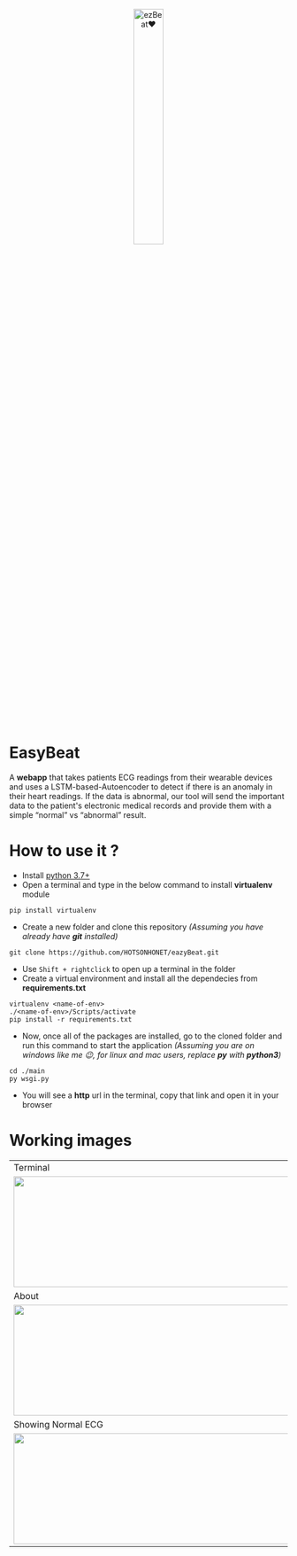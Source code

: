
<p align="center" width="100%">
    <img width="33%" src="https://user-images.githubusercontent.com/56304060/111104618-14b5e700-8577-11eb-8d28-a3348d1a4dcf.jpg" alt="ezBeat❤"> 
</p>



# EasyBeat 

A **webapp** that takes patients ECG readings from their wearable devices and uses a LSTM-based-Autoencoder to detect if there is an anomaly in their heart readings. If the data is abnormal, our tool will send the important data to the patient's electronic medical records and provide them with a simple “normal” vs “abnormal” result.


# How to use it ?

* Install [python 3.7+](https://www.python.org/downloads/release/python-378/)
* Open a terminal and type in the below command to install **virtualenv** module
~~~
pip install virtualenv
~~~

* Create a new folder and clone this repository *(Assuming you have already have **git** installed)*
~~~
git clone https://github.com/HOTSONHONET/eazyBeat.git
~~~

* Use `Shift + rightclick` to open up a terminal in the folder
* Create a virtual environment and install all the dependecies from **requirements.txt**
~~~
virtualenv <name-of-env>
./<name-of-env>/Scripts/activate
pip install -r requirements.txt
~~~
* Now, once all of the packages are installed, go to the cloned folder and run this command to start the application *(Assuming you are on windows like me 😉, for linux and mac users, replace **py** with **python3**)*
~~~
cd ./main
py wsgi.py
~~~

* You will see a **http** url in the terminal, copy that link and open it in your browser

# Working images

<table>
  <tr>
    <td>Terminal</td>
     <td>Homepage</td>
  </tr>
  <tr>
    <td><img src="https://user-images.githubusercontent.com/56304060/111106029-4c725e00-857a-11eb-8ca3-35259b4e84c0.png" width=500 height=200></td>
    <td><img src="https://user-images.githubusercontent.com/56304060/111106086-64e27880-857a-11eb-8158-1937308fdc40.png" width=500 height=200></td>
  </tr>
  <tr>
    <td>About</td>
     <td>Uploading the form</td>
  </tr>
  <tr>
    <td><img src="https://user-images.githubusercontent.com/56304060/111106089-67dd6900-857a-11eb-9cc9-c2058a474d6a.png" width=500 height=200></td>
    <td><img src="https://user-images.githubusercontent.com/56304060/111106107-7166d100-857a-11eb-839f-72583c91f9ad.png" width=500 height=200></td>
    
  </tr>
 <tr>
    <td>Showing Normal ECG</td>
     <td>Model prediction</td>
  </tr>
  <tr>    
    <td><img src="https://user-images.githubusercontent.com/56304060/111106116-73c92b00-857a-11eb-847b-b9f273f5a10f.png" width=500 height=200></td>
    <td><img src="https://user-images.githubusercontent.com/56304060/111106120-7592ee80-857a-11eb-8fd9-ed2ff9a43fee.png" width=500 height=200></td>
  </tr>
 </table>



